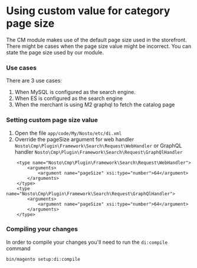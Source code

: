 # Using custom value for category page size

The CM module makes use of the default page size used in the storefront. There might be cases when the page size value might be incorrect. You can state the page size used by our module.

### Use cases

There are 3 use cases:

1. When MySQL is configured as the search engine.
2. When ES is configured as the search engine
3. When the merchant is using M2 graphql to fetch the catalog page

### Setting custom page size value

1. Open the file `app/code/My/Nosto/etc/di.xml`
2. Override the pageSize argument for web handler `Nosto\Cmp\Plugin\Framework\Search\Request\WebHandler` or GraphQL handler `Nosto\Cmp\Plugin\Framework\Search\Request\GraphQlHandler`

```markup
    <type name="Nosto\Cmp\Plugin\Framework\Search\Request\WebHandler">
        <arguments>
            <argument name="pageSize" xsi:type="number">64</argument>
        </arguments>
    </type>
    <type name="Nosto\Cmp\Plugin\Framework\Search\Request\GraphQlHandler">
        <arguments>
            <argument name="pageSize" xsi:type="number">64</argument>
        </arguments>
    </type>
```

### Compiling your changes 

In order to compile your changes you'll need to run the `di:compile` command

```markup
bin/magento setup:di:compile
```